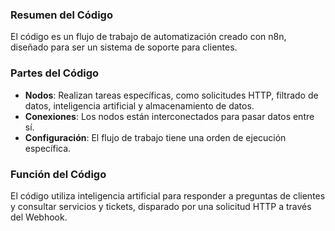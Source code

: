 ### Resumen del Código
El código es un flujo de trabajo de automatización creado con n8n, diseñado para ser un sistema de soporte para clientes.

### Partes del Código
* **Nodos**: Realizan tareas específicas, como solicitudes HTTP, filtrado de datos, inteligencia artificial y almacenamiento de datos.
* **Conexiones**: Los nodos están interconectados para pasar datos entre sí.
* **Configuración**: El flujo de trabajo tiene una orden de ejecución específica.

### Función del Código
El código utiliza inteligencia artificial para responder a preguntas de clientes y consultar servicios y tickets, disparado por una solicitud HTTP a través del Webhook.